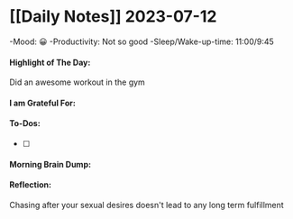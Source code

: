# [[Daily Notes]] 2023-07-12

-Mood: 😀
-Productivity: Not so good
-Sleep/Wake-up-time: 11:00/9:45

#### Highlight of The Day: 
Did an awesome workout in the gym

#### I am Grateful For: 


#### To-Dos:
- [ ] 

#### Morning Brain Dump:


#### Reflection:
Chasing after your sexual desires doesn't lead to any long term fulfillment